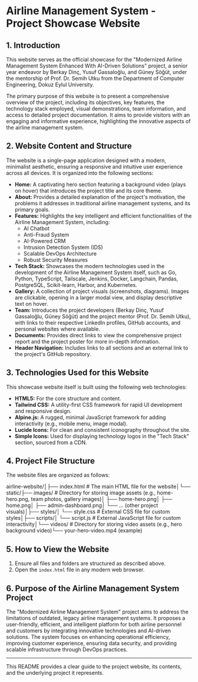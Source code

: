 # Airline Management System - Project Showcase Website

## 1. Introduction

This website serves as the official showcase for the "Modernized Airline Management System Enhanced With AI-Driven Solutions" project, a senior year endeavor by Berkay Dinç, Yusuf Gassaloğlu, and Güney Söğüt, under the mentorship of Prof. Dr. Semih Utku from the Department of Computer Engineering, Dokuz Eylul University.

The primary purpose of this website is to present a comprehensive overview of the project, including its objectives, key features, the technology stack employed, visual demonstrations, team information, and access to detailed project documentation. It aims to provide visitors with an engaging and informative experience, highlighting the innovative aspects of the airline management system.

## 2. Website Content and Structure

The website is a single-page application designed with a modern, minimalist aesthetic, ensuring a responsive and intuitive user experience across all devices. It is organized into the following sections:

* **Home:** A captivating hero section featuring a background video (plays on hover) that introduces the project title and its core theme.
* **About:** Provides a detailed explanation of the project's motivation, the problems it addresses in traditional airline management systems, and its primary goals.
* **Features:** Highlights the key intelligent and efficient functionalities of the Airline Management System, including:
    * AI Chatbot
    * Anti-Fraud System
    * AI-Powered CRM
    * Intrusion Detection System (IDS)
    * Scalable DevOps Architecture
    * Robust Security Measures
* **Tech Stack:** Showcases the modern technologies used in the development of the Airline Management System itself, such as Go, Python, TypeScript, Tailscale, Jenkins, Docker, Langchain, Pandas, PostgreSQL, Scikit-learn, Harbor, and Kubernetes.
* **Gallery:** A collection of project visuals (screenshots, diagrams). Images are clickable, opening in a larger modal view, and display descriptive text on hover.
* **Team:** Introduces the project developers (Berkay Dinç, Yusuf Gassaloğlu, Güney Söğüt) and the project mentor (Prof. Dr. Semih Utku), with links to their respective LinkedIn profiles, GitHub accounts, and personal websites where available.
* **Documents:** Provides direct links to view the comprehensive project report and the project poster for more in-depth information.
* **Header Navigation:** Includes links to all sections and an external link to the project's GitHub repository.

## 3. Technologies Used for this Website

This showcase website itself is built using the following web technologies:

* **HTML5:** For the core structure and content.
* **Tailwind CSS:** A utility-first CSS framework for rapid UI development and responsive design.
* **Alpine.js:** A rugged, minimal JavaScript framework for adding interactivity (e.g., mobile menu, image modal).
* **Lucide Icons:** For clean and consistent iconography throughout the site.
* **Simple Icons:** Used for displaying technology logos in the "Tech Stack" section, sourced from a CDN.

## 4. Project File Structure

The website files are organized as follows:

airline-website/│├── index.html              # The main HTML file for the website│└── static/├── images/             # Directory for storing image assets (e.g., home-hero.png, team photos, gallery images)│   ├── home-hero.png│   ├── home.png│   ├── admin-dashboard.png│   └── ... (other project visuals)│├── styles/│   └── style.css       # External CSS file for custom styles│├── scripts/│   └── script.js       # External JavaScript file for custom interactivity│└── videos/             # Directory for storing video assets (e.g., hero background video)└── your-hero-video.mp4 (example)
## 5. How to View the Website

1.  Ensure all files and folders are structured as described above.
2.  Open the `index.html` file in any modern web browser.

## 6. Purpose of the Airline Management System Project

The "Modernized Airline Management System" project aims to address the limitations of outdated, legacy airline management systems. It proposes a user-friendly, efficient, and intelligent platform for both airline personnel and customers by integrating innovative technologies and AI-driven solutions. The system focuses on enhancing operational efficiency, improving customer experience, ensuring data security, and providing scalable infrastructure through DevOps practices.

---

This README provides a clear guide to the project website, its contents, and the underlying project it represents.
